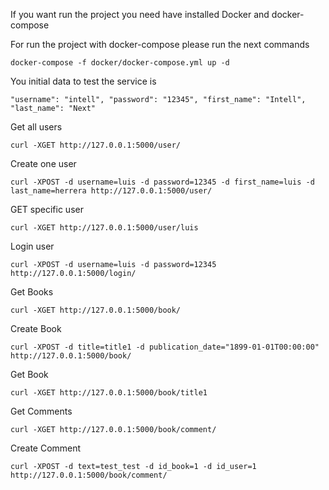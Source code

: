 If you want run the project you need have installed Docker and docker-compose

For run the project with docker-compose please run the next commands

`docker-compose -f docker/docker-compose.yml up -d`

You initial data to test the service is

`"username": "intell",
"password": "12345",
"first_name": "Intell",
"last_name": "Next"`

Get all users

`curl -XGET http://127.0.0.1:5000/user/`

Create one user

`curl -XPOST -d username=luis -d password=12345 -d first_name=luis -d last_name=herrera http://127.0.0.1:5000/user/`

GET specific user

`curl -XGET http://127.0.0.1:5000/user/luis`

Login user

`curl -XPOST -d username=luis -d password=12345 http://127.0.0.1:5000/login/`

Get Books

`curl -XGET http://127.0.0.1:5000/book/`

Create Book

`curl -XPOST -d title=title1 -d publication_date="1899-01-01T00:00:00" http://127.0.0.1:5000/book/`

Get Book

`curl -XGET http://127.0.0.1:5000/book/title1`

Get Comments

`curl -XGET http://127.0.0.1:5000/book/comment/`

Create Comment

`curl -XPOST -d text=test_test -d id_book=1 -d id_user=1 http://127.0.0.1:5000/book/comment/`
